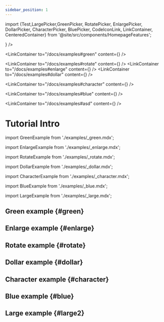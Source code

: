 ```yaml
---
sidebar_position: 1
---
```


import {Test,LargePicker,GreenPicker, RotatePicker, EnlargePicker, DollarPicker, CharacterPicker, BluePicker, CodeIconLink, LinkContainer, CenteredContainer} from '@site/src/components/HomepageFeatures';

<CenteredContainer>
<LinkContainer
to="/docs/examples#large"
content={<LargePicker />}
/>

<LinkContainer
to="/docs/examples#green"
content={<GreenPicker />}
/>

<LinkContainer
to="/docs/examples#rotate"
content={<RotatePicker />}
/>
<LinkContainer
to="/docs/examples#enlarge"
content={<EnlargePicker />}
/>
<LinkContainer
to="/docs/examples#dollar"
content={<DollarPicker />}
/>

<LinkContainer
to="/docs/examples#character"
content={<CharacterPicker />}
/>

<LinkContainer
to="/docs/examples#blue"
content={<BluePicker />}
/>

<LinkContainer
to="/docs/examples#asd"
content={<LargePicker />}
/>
</CenteredContainer>

# Tutorial Intro

import GreenExample from './examples/\_green.mdx';

import EnlargeExample from './examples/\_enlarge.mdx';

import RotateExample from './examples/\_rotate.mdx';

import DollarExample from './examples/\_dollar.mdx';

import CharacterExample from './examples/\_character.mdx';

import BlueExample from './examples/\_blue.mdx';

import LargeExample from './examples/\_large.mdx';

## Green example {#green}

<GreenExample />

## Enlarge example {#enlarge}

<EnlargeExample />

## Rotate example {#rotate}

<RotateExample />

## Dollar example {#dollar}

<DollarExample />

## Character example {#character}

<CharacterExample />

## Blue example {#blue}

<BlueExample />

## Large example {#large2}

<LargeExample />
